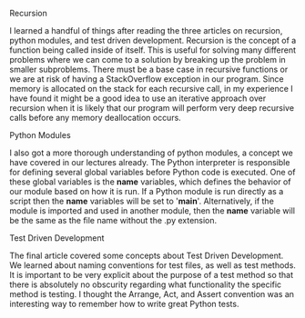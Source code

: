 Recursion

 I learned a handful of things after reading the three articles on recursion, python modules, and test driven development. Recursion is the concept of a function being called inside of itself. This is useful for solving many different problems where we can come to a solution by breaking up the problem in smaller subproblems. There must be a base case in recursive functions or we are at risk of having a StackOverflow exception in our program. Since memory is allocated on the stack for each recursive call, in my experience I have found it might be a good idea to use an iterative approach over recursion when it is likely that our program will perform very deep recursive calls before any memory deallocation occurs.  

Python Modules

   I also got a more thorough understanding of python modules, a concept we have covered in our lectures already. The Python interpreter is responsible for defining several global variables before Python code is executed. One of these global variables is the __name__ variables, which defines the behavior of our module based on how it is run. If a Python module is run directly as a script then the __name__ variables will be set to '__main__'. Alternatively, if the module is imported and used in another module, then the __name__ variable will be the same as the file name without the .py extension.

Test Driven Development

   The final article covered some concepts about Test Driven Development. We learned about naming conventions for test files, as well as test methods. It is important to be very explicit about the purpose of a test method so that there is absolutely no obscurity regarding what functionality the specific method is testing. I thought the Arrange, Act, and Assert convention was an interesting way to remember how to write great Python tests.